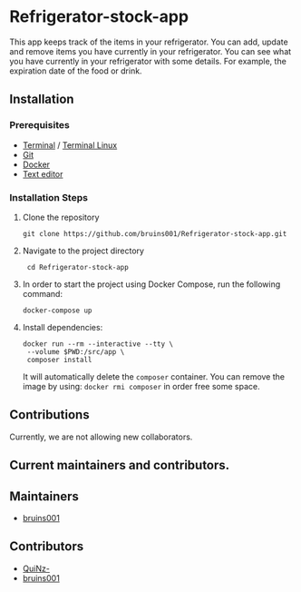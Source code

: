 # Refrigerator-stock-app
This app keeps track of the items in your refrigerator. You can add, update and remove items you have currently in your refrigerator. You can see what you have currently in your refrigerator with some details. For example, the expiration date of the food or drink.
## Installation
### Prerequisites
- [Terminal](https://github.com/microsoft/terminal) / [Terminal Linux](https://sw.kovidgoyal.net/kitty/)
- [Git](https://git-scm.com/)
- [Docker](https://www.docker.com/)
- [Text editor](https://code.visualstudio.com/)

### Installation Steps
1. Clone the repository
   ```
   git clone https://github.com/bruins001/Refrigerator-stock-app.git
   ```
  
3. Navigate to the project directory
   ```
    cd Refrigerator-stock-app
   ```
4. In order to start the project using Docker Compose, run the following command:
   ```
   docker-compose up
   ```
5. Install dependencies:   
   ```
   docker run --rm --interactive --tty \
    --volume $PWD:/src/app \
    composer install
   ```
   It will automatically delete the `composer` container. You can remove the image by
   using: `docker rmi composer` in order free some space.
   
## Contributions
Currently, we are not allowing new collaborators.
## Current maintainers and contributors.
## Maintainers
- [bruins001](https://github.com/bruins001)
## Contributors
- [QuiNz-](https://github.com/QuiNzX)
- [bruins001](https://github.com/bruins001)

